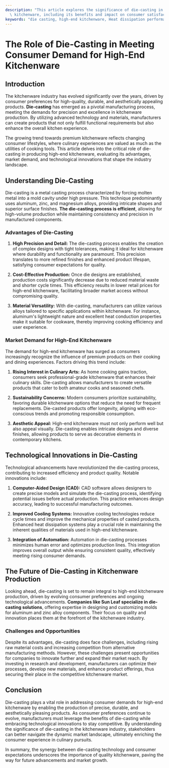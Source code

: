 ```yaml
---
description: "This article explores the significance of die-casting in the production of high-end\
  \ kitchenware, including its benefits and impact on consumer satisfaction."
keywords: "die casting, high-end kitchenware, Heat dissipation performance, Die-cast aluminum"
---
```

# The Role of Die-Casting in Meeting Consumer Demand for High-End Kitchenware

## Introduction

The kitchenware industry has evolved significantly over the years, driven by consumer preferences for high-quality, durable, and aesthetically appealing products. **Die-casting** has emerged as a pivotal manufacturing process, meeting the demands for precision and excellence in kitchenware production. By utilizing advanced technology and materials, manufacturers can create products that not only fulfill functional requirements but also enhance the overall kitchen experience.

The growing trend towards premium kitchenware reflects changing consumer lifestyles, where culinary experiences are valued as much as the utilities of cooking tools. This article delves into the critical role of die-casting in producing high-end kitchenware, evaluating its advantages, market demand, and technological innovations that shape the industry landscape.

## Understanding Die-Casting

Die-casting is a metal casting process characterized by forcing molten metal into a mold cavity under high pressure. This technique predominantly uses aluminum, zinc, and magnesium alloys, providing intricate shapes and superior surface finishes. **The die-casting process is efficient**, allowing for high-volume production while maintaining consistency and precision in manufactured components.

### Advantages of Die-Casting

1. **High Precision and Detail:**
   The die-casting process enables the creation of complex designs with tight tolerances, making it ideal for kitchenware where durability and functionality are paramount. This precision translates to more refined finishes and enhanced product lifespan, satisfying consumer expectations for quality.

2. **Cost-Effective Production:**
   Once die designs are established, production costs significantly decrease due to reduced material waste and shorter cycle times. This efficiency results in lower retail prices for high-end kitchenware, facilitating broader market access without compromising quality.

3. **Material Versatility:**
   With die-casting, manufacturers can utilize various alloys tailored to specific applications within kitchenware. For instance, aluminum's lightweight nature and excellent heat conduction properties make it suitable for cookware, thereby improving cooking efficiency and user experience.

### Market Demand for High-End Kitchenware

The demand for high-end kitchenware has surged as consumers increasingly recognize the influence of premium products on their cooking and dining experiences. Factors driving this trend include:

1. **Rising Interest in Culinary Arts:**
   As home cooking gains traction, consumers seek professional-grade kitchenware that enhances their culinary skills. Die-casting allows manufacturers to create versatile products that cater to both amateur cooks and seasoned chefs.

2. **Sustainability Concerns:**
   Modern consumers prioritize sustainability, favoring durable kitchenware options that reduce the need for frequent replacements. Die-casted products offer longevity, aligning with eco-conscious trends and promoting responsible consumption.

3. **Aesthetic Appeal:**
   High-end kitchenware must not only perform well but also appeal visually. Die-casting enables intricate designs and diverse finishes, allowing products to serve as decorative elements in contemporary kitchens.

## Technological Innovations in Die-Casting

Technological advancements have revolutionized the die-casting process, contributing to increased efficiency and product quality. Notable innovations include:

1. **Computer-Aided Design (CAD):**
   CAD software allows designers to create precise models and simulate the die-casting process, identifying potential issues before actual production. This practice enhances design accuracy, leading to successful manufacturing outcomes.

2. **Improved Cooling Systems:**
   Innovative cooling technologies reduce cycle times and improve the mechanical properties of casted products. Enhanced heat dissipation systems play a crucial role in maintaining the inherent qualities of materials used in high-end kitchenware.

3. **Integration of Automation:**
   Automation in die-casting processes minimizes human error and optimizes production lines. This integration improves overall output while ensuring consistent quality, effectively meeting rising consumer demands.

## The Future of Die-Casting in Kitchenware Production

Looking ahead, die-casting is set to remain integral to high-end kitchenware production, driven by evolving consumer preferences and ongoing technological advancements. **Companies like Sun Leaf specialize in die-casting solutions**, offering expertise in designing and customizing molds for aluminum and zinc alloy components. Their focus on quality and innovation places them at the forefront of the kitchenware industry.

### Challenges and Opportunities

Despite its advantages, die-casting does face challenges, including rising raw material costs and increasing competition from alternative manufacturing methods. However, these challenges present opportunities for companies to innovate further and expand their market reach. By investing in research and development, manufacturers can optimize their processes, develop new materials, and enhance product offerings, thus securing their place in the competitive kitchenware market.

## Conclusion

Die-casting plays a vital role in addressing consumer demands for high-end kitchenware by enabling the production of precise, durable, and aesthetically pleasing products. As consumer preferences continue to evolve, manufacturers must leverage the benefits of die-casting while embracing technological innovations to stay competitive. By understanding the significance of die-casting in the kitchenware industry, stakeholders can better navigate the dynamic market landscape, ultimately enriching the consumer experience in culinary pursuits.

In summary, the synergy between die-casting technology and consumer expectations underscores the importance of quality kitchenware, paving the way for future advancements and market growth.
